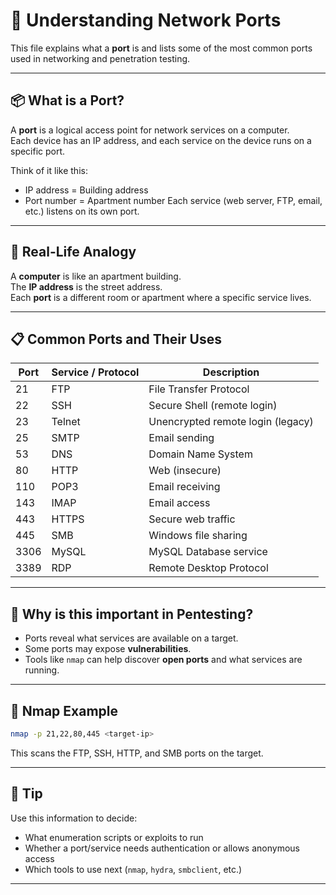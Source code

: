 # 🔌 Understanding Network Ports

This file explains what a **port** is and lists some of the most common ports used in networking and penetration testing.

---

## 📦 What is a Port?

A **port** is a logical access point for network services on a computer.  
Each device has an IP address, and each service on the device runs on a specific port.

Think of it like this:
- IP address = Building address
- Port number = Apartment number
Each service (web server, FTP, email, etc.) listens on its own port.

---

## 🏢 Real-Life Analogy

A **computer** is like an apartment building.  
The **IP address** is the street address.  
Each **port** is a different room or apartment where a specific service lives.

---

## 📋 Common Ports and Their Uses

| Port | Service / Protocol | Description                     |
|------|---------------------|---------------------------------|
| 21   | FTP                 | File Transfer Protocol          |
| 22   | SSH                 | Secure Shell (remote login)     |
| 23   | Telnet              | Unencrypted remote login (legacy) |
| 25   | SMTP                | Email sending                   |
| 53   | DNS                 | Domain Name System              |
| 80   | HTTP                | Web (insecure)                  |
| 110  | POP3                | Email receiving                 |
| 143  | IMAP                | Email access                    |
| 443  | HTTPS               | Secure web traffic              |
| 445  | SMB                 | Windows file sharing            |
| 3306 | MySQL               | MySQL Database service          |
| 3389 | RDP                 | Remote Desktop Protocol         |

---

## 🎯 Why is this important in Pentesting?

- Ports reveal what services are available on a target.
- Some ports may expose **vulnerabilities**.
- Tools like `nmap` can help discover **open ports** and what services are running.

---

## 🧪 Nmap Example

```bash
nmap -p 21,22,80,445 <target-ip>
```

This scans the FTP, SSH, HTTP, and SMB ports on the target.

---

## 🧠 Tip

Use this information to decide:
- What enumeration scripts or exploits to run
- Whether a port/service needs authentication or allows anonymous access
- Which tools to use next (`nmap`, `hydra`, `smbclient`, etc.)

---
